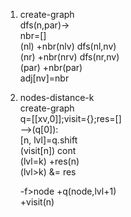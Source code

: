 1. create-graph  
  dfs(n,par)->  
    nbr=[]  
    (nl) +nbr(nlv) dfs(nl,nv)  
    (nr) +nbr(nrv) dfs(nr,nv)  
    (par) +nbr(par)  
    adj[nv]=nbr  
  
2. nodes-distance-k  
  create-graph  
  q=[[xv,0]];visit={};res=[]  
  -->(q[0]):  
    [n, lvl]=q.shift  
    (visit[n]) cont  
    (lvl=k) +res(n)  
    (lvl>k) &= res  
    
    -f>node +q(node,lvl+1)  
    +visit(n)  
    
